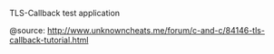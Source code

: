 TLS-Callback test application

@source: http://www.unknowncheats.me/forum/c-and-c/84146-tls-callback-tutorial.html